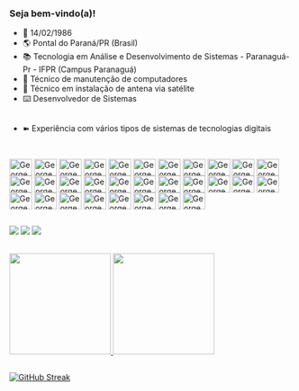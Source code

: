 ### Seja bem-vindo(a)!

- 👯 14/02/1986
- 🌎 Pontal do Paraná/PR (Brasil)
- 📚 Tecnologia em Análise e Desenvolvimento de Sistemas - Paranaguá-Pr - IFPR (Campus Paranaguá)
- 🔧 Técnico de manutenção de computadores
- 🔧 Técnico em instalação de antena via satélite
- ⌨️ Desenvolvedor de Sistemas

</div>

##

- ➽ Experiência com vários tipos de sistemas de tecnologias digitais

</div>

##

<div style="display: inline_block"><br>
<img align="center" alt="GeorgeCruzX-Android" height="30" width="40" src="https://cdn.jsdelivr.net/gh/devicons/devicon/icons/android/android-original.svg" />
<img align="center" alt="GeorgeCruzX-Apache" height="30" width="40"src="https://cdn.jsdelivr.net/gh/devicons/devicon/icons/apache/apache-original.svg" />
<img align="center" alt="GeorgeCruzX-Apple" height="30" width="40" src="https://cdn.jsdelivr.net/gh/devicons/devicon/icons/apple/apple-original.svg" />
<img align="center" alt="GeorgeCruzX-Atom" height="30" width="40" src="https://cdn.jsdelivr.net/gh/devicons/devicon/icons/atom/atom-original.svg" />
<img align="center" alt="GeorgeCruzX-Bootstrap" height="30" width="40" src="https://cdn.jsdelivr.net/gh/devicons/devicon/icons/bootstrap/bootstrap-original.svg" />
<img align="center" alt="GeorgeCruzX-C" height="30" width="40" src="https://cdn.jsdelivr.net/gh/devicons/devicon/icons/c/c-original.svg" />
<img align="center" alt="GeorgeCruzX-Cplusplus" height="30" width="40" src="https://cdn.jsdelivr.net/gh/devicons/devicon/icons/cplusplus/cplusplus-original.svg" />      
<img align="center" alt="GeorgeCruzX-Canva" height="30" width="40" src="https://cdn.jsdelivr.net/gh/devicons/devicon/icons/canva/canva-original.svg" /> 
<img align="center" alt="GeorgeCruzX-Chrome" height="30" width="40"src="https://cdn.jsdelivr.net/gh/devicons/devicon/icons/chrome/chrome-original.svg" />
<img align="center" alt="GeorgeCruzX-Css3" height="30" width="40"src="https://cdn.jsdelivr.net/gh/devicons/devicon/icons/css3/css3-original.svg" />   
<img align="center" alt="GeorgeCruzX-Electron" height="30" width="40"src="https://cdn.jsdelivr.net/gh/devicons/devicon/icons/electron/electron-original.svg" />  
<img align="center" alt="GeorgeCruzX-Facebook" height="30" width="40"src="https://cdn.jsdelivr.net/gh/devicons/devicon/icons/facebook/facebook-original.svg" />
<img align="center" alt="GeorgeCruzX-Firefox" height="30" width="40"src="https://cdn.jsdelivr.net/gh/devicons/devicon/icons/firefox/firefox-original.svg" />
<img align="center" alt="GeorgeCruzX-Gimp" height="30" width="40"src="https://cdn.jsdelivr.net/gh/devicons/devicon/icons/gimp/gimp-original.svg" />
<img align="center" alt="GeorgeCruzX-Git" height="30" width="40"src="https://cdn.jsdelivr.net/gh/devicons/devicon/icons/git/git-original.svg" />  
<img align="center" alt="GeorgeCruzX-Github" height="30" width="40"src="https://cdn.jsdelivr.net/gh/devicons/devicon/icons/github/github-original.svg" />
<img align="center" alt="GeorgeCruzX-Google" height="30" width="40"src="https://cdn.jsdelivr.net/gh/devicons/devicon/icons/google/google-original.svg" />
<img align="center" alt="GeorgeCruzX-Html5" height="30" width="40"src="https://cdn.jsdelivr.net/gh/devicons/devicon/icons/html5/html5-original.svg" />       
<img align="center" alt="GeorgeCruzX-Java" height="30" width="40"src="https://cdn.jsdelivr.net/gh/devicons/devicon/icons/java/java-original.svg" />       
<img align="center" alt="GeorgeCruzX-Javascript" height="30" width="40"src="https://cdn.jsdelivr.net/gh/devicons/devicon/icons/javascript/javascript-original.svg" />
<img align="center" alt="GeorgeCruzX-Linkedin" height="30" width="40"src="https://cdn.jsdelivr.net/gh/devicons/devicon/icons/linkedin/linkedin-original.svg" />
<img align="center" alt="GeorgeCruzX-Linux" height="30" width="40"src="https://cdn.jsdelivr.net/gh/devicons/devicon/icons/linux/linux-original.svg" />
<img align="center" alt="GeorgeCruzX-Mongo" height="30" width="40"src="https://cdn.jsdelivr.net/gh/devicons/devicon/icons/mongodb/mongodb-original.svg" />
<img align="center" alt="GeorgeCruzX-Mysql" height="30" width="40"src="https://cdn.jsdelivr.net/gh/devicons/devicon/icons/mysql/mysql-original.svg" />
<img align="center" alt="GeorgeCruzX-Npm" height="30" width="40"src="https://cdn.jsdelivr.net/gh/devicons/devicon/icons/npm/npm-original-wordmark.svg" />
<img align="center" alt="GeorgeCruzX-Opera" height="30" width="40"src="https://cdn.jsdelivr.net/gh/devicons/devicon/icons/opera/opera-original.svg" />
<img align="center" alt="GeorgeCruzX-Photoshop" height="30" width="40"src="https://cdn.jsdelivr.net/gh/devicons/devicon/icons/photoshop/photoshop-plain.svg" />
<img align="center" alt="GeorgeCruzX-React" height="30" width="40"src="https://cdn.jsdelivr.net/gh/devicons/devicon/icons/react/react-original.svg" />
<img align="center" alt="GeorgeCruzX-Typescript" height="30" width="40"src="https://cdn.jsdelivr.net/gh/devicons/devicon/icons/typescript/typescript-original.svg" />
<img align="center" alt="GeorgeCruzX-Vscode" height="30" width="40"src="https://cdn.jsdelivr.net/gh/devicons/devicon/icons/vscode/vscode-original.svg" />
                                           
</div>
  
##
 
<div> 
<a href="https://www.instagram.com/george___cruz/" target="_blank"><img src="https://img.shields.io/badge/-Instagram-%23E4405F?style=for-the-badge&logo=instagram&logoColor=white" target="_blank"></a>
<a href = "mailto:gvelosocruz@gmail.com"><img src="https://img.shields.io/badge/-Gmail-%23333?style=for-the-badge&logo=gmail&logoColor=white" target="_blank"></a>
<a href="https://www.linkedin.com/in/george-lincon-veloso-cruz-56a838224/" target="_blank"><img src="https://img.shields.io/badge/-LinkedIn-%230077B5?style=for-the-badge&logo=linkedin&logoColor=white" target="_blank"></a> 

</div>
  
##

<div>
<a href="https://github.com/GeorgeCruzX">
<img loading="lazy" height="180em" src="https://github-readme-stats.vercel.app/api/top-langs/?username=GeorgeCruzX&layout=compact&langs_count=7&theme=dark"/>
<img loading="lazy" height="180em" src="https://github-readme-stats.vercel.app/api?username=GeorgeCruzX&show_icons=true&theme=dark&include_all_commits=true&count_private=true"/>

</div>
  
##

<a href="https://git.io/streak-stats"><img src="http://github-readme-streak-stats.herokuapp.com?user=GeorgeCruzX&theme=dark&locale=pt_BR" alt="GitHub Streak" /></a>
